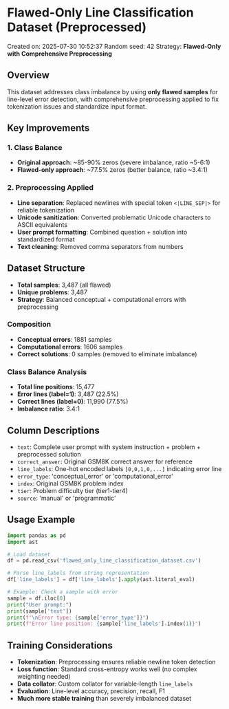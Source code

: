 # Flawed-Only Line Classification Dataset (Preprocessed)

Created on: 2025-07-30 10:52:37
Random seed: 42
Strategy: **Flawed-Only with Comprehensive Preprocessing**

## Overview

This dataset addresses class imbalance by using **only flawed samples** for line-level error detection, with comprehensive preprocessing applied to fix tokenization issues and standardize input format.

## Key Improvements

### 1. Class Balance
- **Original approach**: ~85-90% zeros (severe imbalance, ratio ~5-6:1)
- **Flawed-only approach**: ~77.5% zeros (better balance, ratio ~3.4:1)

### 2. Preprocessing Applied
- **Line separation**: Replaced newlines with special token `<|LINE_SEP|>` for reliable tokenization
- **Unicode sanitization**: Converted problematic Unicode characters to ASCII equivalents
- **User prompt formatting**: Combined question + solution into standardized format
- **Text cleaning**: Removed comma separators from numbers

## Dataset Structure

- **Total samples**: 3,487 (all flawed)
- **Unique problems**: 3,487
- **Strategy**: Balanced conceptual + computational errors with preprocessing

### Composition
- **Conceptual errors**: 1881 samples
- **Computational errors**: 1606 samples
- **Correct solutions**: 0 samples (removed to eliminate imbalance)

### Class Balance Analysis
- **Total line positions**: 15,477
- **Error lines (label=1)**: 3,487 (22.5%)
- **Correct lines (label=0)**: 11,990 (77.5%)
- **Imbalance ratio**: 3.4:1

## Column Descriptions

- `text`: Complete user prompt with system instruction + problem + preprocessed solution
- `correct_answer`: Original GSM8K correct answer for reference
- `line_labels`: One-hot encoded labels `[0,0,1,0,...]` indicating error line
- `error_type`: 'conceptual_error' or 'computational_error'
- `index`: Original GSM8K problem index
- `tier`: Problem difficulty tier (tier1-tier4)
- `source`: 'manual' or 'programmatic'

## Usage Example

```python
import pandas as pd
import ast

# Load dataset
df = pd.read_csv('flawed_only_line_classification_dataset.csv')

# Parse line_labels from string representation
df['line_labels'] = df['line_labels'].apply(ast.literal_eval)

# Example: Check a sample with error
sample = df.iloc[0]
print("User prompt:")
print(sample['text'])
print(f"\nError type: {sample['error_type']}")
print(f"Error line position: {sample['line_labels'].index(1)}")
```

## Training Considerations

- **Tokenization**: Preprocessing ensures reliable newline token detection
- **Loss function**: Standard cross-entropy works well (no complex weighting needed)
- **Data collator**: Custom collator for variable-length `line_labels`
- **Evaluation**: Line-level accuracy, precision, recall, F1
- **Much more stable training** than severely imbalanced dataset